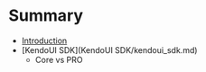 # Summary

* [Introduction](README.md)
* [KendoUI SDK](KendoUI SDK/kendoui_sdk.md)
   * Core vs PRO

